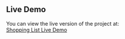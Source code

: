 ## Live Demo

You can view the live version of the project at:<br>
[Shopping List Live Demo](https://taimourshmait.github.io/shopping-list-js-dom/)

